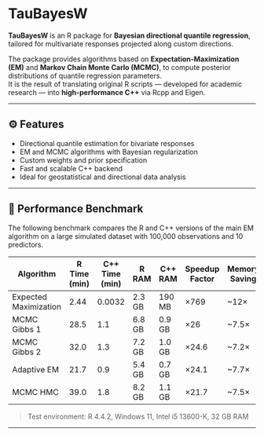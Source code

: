 # TauBayesW

**TauBayesW** is an R package for **Bayesian directional quantile regression**, tailored for multivariate responses projected along custom directions.

The package provides algorithms based on **Expectation-Maximization (EM)** and **Markov Chain Monte Carlo (MCMC)**, to compute posterior distributions of quantile regression parameters.  
It is the result of translating original R scripts — developed for academic research — into **high-performance C++** via Rcpp and Eigen.

---

## ⚙️ Features

- Directional quantile estimation for bivariate responses  
- EM and MCMC algorithms with Bayesian regularization  
- Custom weights and prior specification  
- Fast and scalable C++ backend  
- Ideal for geostatistical and directional data analysis  

---

## 🚀 Performance Benchmark

The following benchmark compares the R and C++ versions of the main EM algorithm on a large simulated dataset with 100,000 observations and 10 predictors.

| Algorithm          | R Time (min) | C++ Time (min) | R RAM   | C++ RAM | Speedup Factor | Memory Saving |
|-------------------|--------------|----------------|---------|---------|----------------|----------------|
| Expected Maximization     | 2.44         | 0.0032         | 2.3 GB  | 190 MB  | ×769           | ~12×           |
| MCMC Gibbs 1       | 28.5         | 1.1            | 6.8 GB  | 0.9 GB  | ×26            | ~7.5×          |
| MCMC Gibbs 2       | 32.0         | 1.3            | 7.2 GB  | 1.0 GB  | ×24.6          | ~7.2×          |
| Adaptive EM        | 21.7         | 0.9            | 5.4 GB  | 0.7 GB  | ×24.1          | ~7.7×          |
| MCMC HMC           | 39.0         | 1.8            | 8.2 GB  | 1.1 GB  | ×21.7          | ~7.5×          |


> Test environment: R 4.4.2, Windows 11, Intel i5 13600-K, 32 GB RAM

---

